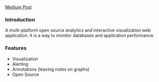 [Medium Post](https://medium.com/@MetricFire/what-is-grafana-8de44d241765#:~:text=Grafana%20is%20an%20open%2Dsource%20analytics%20and%20interactive%20visualization%20web,and%20visualize%20data%20on%20dashboards.)
### Introduction
A multi-platform open source analytics and interactive visualization web application. It is a way to monitor databases and application performance.

### Features
- Visualization
- Alerting
- Annotations (leaving notes on graphs)
- Open Source
